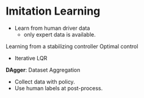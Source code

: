 # Imitation Learning

- Learn from human driver data
    - only expert data is available.
    
Learning from a stabilizing controller
Optimal control
- Iterative LQR

**DAgger**: Dataset Aggregation
- Collect data with policy.
- Use human labels at post-process.

